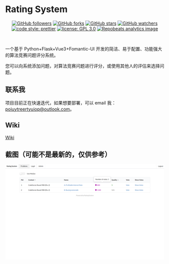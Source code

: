 # Rating System

<p align="center">
  <a href="https://github.com/ZnPdCo">
    <img alt="GitHub followers" src="https://img.shields.io/github/followers/ZnPdCo.svg?style=flat-square"></a>
  <a href="https://github.com/ZnPdCo/rating-system">
    <img alt="GitHub forks" src="https://img.shields.io/github/forks/ZnPdCo/rating-system.svg?style=flat-square"></a>
  <a href="https://github.com/ZnPdCo/rating-system">
    <img alt="GitHub stars" src="https://img.shields.io/github/stars/ZnPdCo/rating-system.svg?style=flat-square"></a>
  <a href="https://github.com/ZnPdCo/rating-system">
    <img alt="GitHub watchers" src="https://img.shields.io/github/watchers/ZnPdCo/rating-system.svg?style=flat-square"></a>
  <br/>
  <a href="https://github.com/ZnPdCo/rating-system">
    <img alt="code style: prettier" src="https://img.shields.io/badge/code_style-prettier-ff69b4.svg?style=flat-square"></a>
  <a href="https://github.com/ZnPdCo/rating-system">
    <img alt="license: GPL 3.0" src="https://img.shields.io/badge/license-MIT-blue.svg?style=flat-square"></a>
  <a href="https://github.com/ZnPdCo/rating-system">
    <img alt="Repobeats analytics image" src="https://repobeats.axiom.co/api/embed/e7de16e82ac8740e8c05cef2d2aaf491b7e2ea64.svg"></a>
</p>
<br />

一个基于 Python+Flask+Vue3+Fomantic-UI 开发的简洁、易于配置、功能强大的算法竞赛问题评分系统。

您可以向系统添加问题，对算法竞赛问题进行评分，或使用其他人的评估来选择问题。

## 联系我

项目目前正在快速迭代，如果想要部署，可以 email 我：poiuytreertyuiop@outlook.com。

## Wiki

[Wiki](https://github.com/ZnPdCo/rating-system/wiki)

## 截图（可能不是最新的，仅供参考）

![](screenshots.png)
